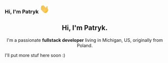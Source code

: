 ### Hi, I'm Patryk <img src="https://raw.githubusercontent.com/ABSphreak/ABSphreak/master/gifs/Hi.gif" width="30px">

<h2 align="center">Hi, I'm Patryk.</h2>
<p align="center">
  I'm a passionate <b>fullstack developer</b> living in Michigan, US, originally from Poland.
</p>

I'll put more stuf here soon :)
